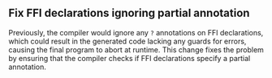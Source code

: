 ## Fix FFI declarations ignoring partial annotation

Previously, the compiler would ignore any `?` annotations on FFI declarations, which could result in the generated code lacking any guards for errors, causing the final program to abort at runtime. This change fixes the problem by ensuring that the compiler checks if FFI declarations specify a partial annotation.
